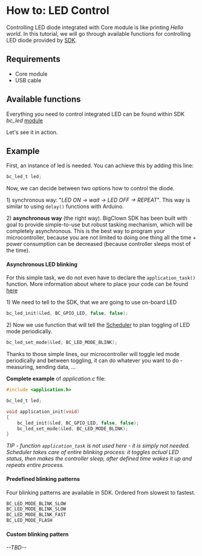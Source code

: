 # How to: LED Control

Controlling LED diode integrated with Core module is like printing _Hello world_. In this tutorial, we will go through available functions for controlling LED diode provided by [SDK](https://sdk.bigclown.com/).

## Requirements

* Core module
* USB cable

## Available functions

Everything you need to control integrated LED can be found within SDK _bc\_led_ [module](https://sdk.bigclown.com/group__bc__led.html)

Let's see it in action.

## Example

First, an instance of led is needed. You can achieve this by adding this line:

```c
bc_led_t led;
```

Now, we can decide between two options how to control the diode.

1\) synchronous way: "_LED ON -&gt; wait -&gt; LED OFF -&gt; REPEAT_". This way is similar to using `delay()` functions with Arduino.

2\) **asynchronous way** \(the right way\). BigClown SDK has been built with goal to provide simple-to-use but robust tasking mechanism, which will be completely asynchronous. This is the best way to program your microcontroller, because you are not limited to doing one thing all the time + power consumption can be decreased \(because controller sleeps most of the time\).

#### Asynchronous LED blinking <a id="asynchronous-led-blinking"></a>

For this simple task, we do not even have to declare the `application_task()` function. More information about where to place your code can be found [here](https://www.bigclown.com/doc/basics/project-workflow/)

1\) We need to tell to the SDK, that we are going to use on-board LED

```c
bc_led_init(&led, BC_GPIO_LED, false, false);
```

2\) Now we use function that will tell the [Scheduler](timing-and-scheduler.md) to plan toggling of LED mode periodically.

```c
bc_led_set_mode(&led, BC_LED_MODE_BLINK);
```

Thanks to those simple lines, our microcontroller will toggle led mode periodically and between toggling, it can do whatever you want to do - measuring, sending data, ...

**Complete example** of _application.c_ file:

```c
#include <application.h>

bc_led_t led;

void application_init(void)
{
    bc_led_init(&led, BC_GPIO_LED, false, false);
    bc_led_set_mode(&led, BC_LED_MODE_BLINK);
}
```

_TIP - function `application_task` is not used here - it is simply not needed. Scheduler takes care of entire blinking process: it toggles actual LED status, then makes the controller sleep, after defined time wakes it up and repeats entire process._

#### Predefined blinking patterns <a id="predefined-blinking-patterns"></a>

Four blinking patterns are available in SDK. Ordered from slowest to fastest.

```c
BC_LED_MODE_BLINK_SLOW
BC_LED_MODE_BLINK_SLOW
BC_LED_MODE_BLINK_FAST
BC_LED_MODE_FLASH
```

#### Custom blinking pattern <a id="custom-blinking-pattern"></a>

_--TBD--_

